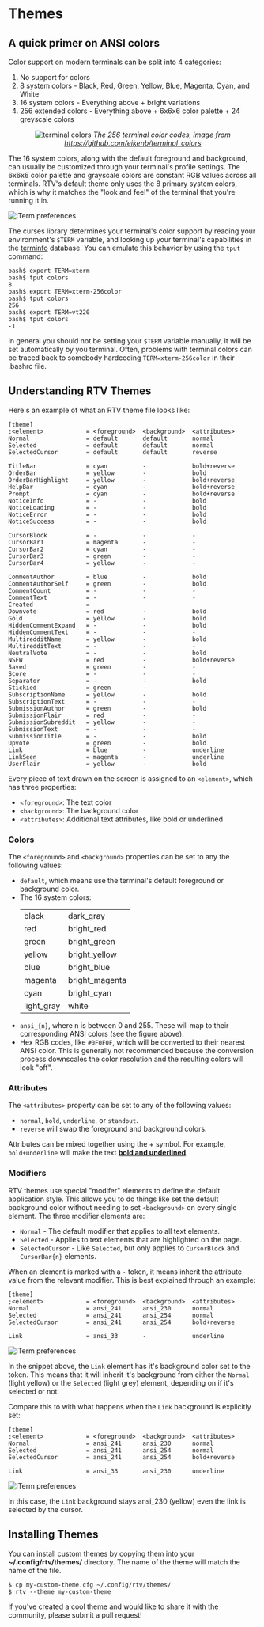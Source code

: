 # Themes

## A quick primer on ANSI colors

Color support on modern terminals can be split into 4 categories:

1. No support for colors
2. 8 system colors - Black, Red, Green, Yellow, Blue, Magenta,
   Cyan, and White
3. 16 system colors - Everything above + bright variations
4. 256 extended colors - Everything above + 6x6x6 color palette + 24 greyscale colors

<p align="center">
<img alt="terminal colors" src="resources/terminal_colors.png"/>
<i>The 256 terminal color codes, image from <a href=https://github.com/eikenb/terminal_colors>https://github.com/eikenb/terminal_colors</a></i>
</p>

The 16 system colors, along with the default foreground and background,
can usually be customized through your terminal's profile settings. The
6x6x6 color palette and grayscale colors are constant RGB values across
all terminals. RTV's default theme only uses the 8 primary system colors,
which is why it matches the "look and feel" of the terminal that you're
running it in.

<img alt="iTerm preferences" src="resources/iterm_preferences.png"/>

The curses library determines your terminal's color support by reading your
environment's ``$TERM`` variable, and looking up your terminal's
capabilities in the [terminfo](https://linux.die.net/man/5/terminfo)
database. You can emulate this behavior by using the ``tput`` command:

```
bash$ export TERM=xterm
bash$ tput colors
8
bash$ export TERM=xterm-256color
bash$ tput colors
256
bash$ export TERM=vt220
bash$ tput colors
-1
```

In general you should not be setting your ``$TERM`` variable manually,
it will be set automatically by you terminal. Often, problems with
terminal colors can be traced back to somebody hardcoding
``TERM=xterm-256color`` in their .bashrc file.

## Understanding RTV Themes

Here's an example of what an RTV theme file looks like:

```
[theme]
;<element>            = <foreground>  <background>  <attributes>
Normal                = default       default       normal
Selected              = default       default       normal
SelectedCursor        = default       default       reverse

TitleBar              = cyan          -             bold+reverse
OrderBar              = yellow        -             bold
OrderBarHighlight     = yellow        -             bold+reverse
HelpBar               = cyan          -             bold+reverse
Prompt                = cyan          -             bold+reverse
NoticeInfo            = -             -             bold
NoticeLoading         = -             -             bold
NoticeError           = -             -             bold
NoticeSuccess         = -             -             bold

CursorBlock           = -             -             -
CursorBar1            = magenta       -             -
CursorBar2            = cyan          -             -
CursorBar3            = green         -             -
CursorBar4            = yellow        -             -

CommentAuthor         = blue          -             bold
CommentAuthorSelf     = green         -             bold
CommentCount          = -             -             -
CommentText           = -             -             -
Created               = -             -             -
Downvote              = red           -             bold
Gold                  = yellow        -             bold
HiddenCommentExpand   = -             -             bold
HiddenCommentText     = -             -             -
MultiredditName       = yellow        -             bold
MultiredditText       = -             -             -
NeutralVote           = -             -             bold
NSFW                  = red           -             bold+reverse
Saved                 = green         -             -
Score                 = -             -             -
Separator             = -             -             bold
Stickied              = green         -             -
SubscriptionName      = yellow        -             bold
SubscriptionText      = -             -             -
SubmissionAuthor      = green         -             bold
SubmissionFlair       = red           -             -
SubmissionSubreddit   = yellow        -             -
SubmissionText        = -             -             -
SubmissionTitle       = -             -             bold
Upvote                = green         -             bold
Link                  = blue          -             underline
LinkSeen              = magenta       -             underline
UserFlair             = yellow        -             bold
```

Every piece of text drawn on the screen is assigned to an ``<element>``,
which has three properties:

- ``<foreground>``: The text color
- ``<background>``: The background color
- ``<attributes>``: Additional text attributes, like bold or underlined

### Colors

The ``<foreground>`` and ``<background>`` properties can be set to any the following values:

- ``default``, which means use the terminal's default foreground or background color.
- The 16 system colors:
  <p>
  <table>
    <tr><td>black</td><td>dark_gray</td></tr>
    <tr><td>red</td></td><td>bright_red</td></tr>
    <tr><td>green</td></td><td>bright_green</td></tr>
    <tr><td>yellow</td></td><td>bright_yellow</td></tr>
    <tr><td>blue</td></td><td>bright_blue</td></tr>
    <tr><td>magenta</td></td><td>bright_magenta</td></tr>
    <tr><td>cyan</td></td><td>bright_cyan</td></tr>
    <tr><td>light_gray</td></td><td>white</td></tr>
  </table>
  </p>
- ``ansi_{n}``, where n is between 0 and 255. These will map to their
  corresponding ANSI colors (see the figure above).
- Hex RGB codes, like ``#0F0F0F``, which will be converted to their nearest
  ANSI color. This is generally not recommended because the conversion process
  downscales the color resolution and the resulting colors will look "off".

### Attributes

The ``<attributes>`` property can be set to any of the following values:

- ``normal``, ``bold``, ``underline``, or ``standout``.
- ``reverse`` will swap the foreground and background colors.

Attributes can be mixed together using the + symbol. For example,
  ``bold+underline`` will make the text <b><u>bold and underlined</u></b>.

### Modifiers

RTV themes use special "modifer" elements to define the default
application style. This allows you to do things like set the default
background color without needing to set ``<background>`` on every
single element. The three modifier elements are:

- ``Normal`` - The default modifier that applies to all text elements.
- ``Selected`` - Applies to text elements that are highlighted on the page.
- ``SelectedCursor`` - Like ``Selected``, but only applies to ``CursorBlock``
  and ``CursorBar{n}`` elements.

When an element is marked with a ``-`` token, it means inherit the
attribute value from the relevant modifier. This is best explained
through an example:

```
[theme]
;<element>            = <foreground>  <background>  <attributes>
Normal                = ansi_241      ansi_230      normal
Selected              = ansi_241      ansi_254      normal
SelectedCursor        = ansi_241      ansi_254      bold+reverse

Link                  = ansi_33       -             underline
```

<img alt="iTerm preferences" src="resources/theme_modifiers.png"/>

In the snippet above, the ``Link`` element has it's background color set
to the ``-`` token. This means that it will inherit it's background
from either the ``Normal`` (light yellow) or the ``Selected`` (light grey)
element, depending on if it's selected or not.

Compare this to with what happens when the ``Link`` background is explicitly set:

```
[theme]
;<element>            = <foreground>  <background>  <attributes>
Normal                = ansi_241      ansi_230      normal
Selected              = ansi_241      ansi_254      normal
SelectedCursor        = ansi_241      ansi_254      bold+reverse

Link                  = ansi_33       ansi_230      underline
```

<img alt="iTerm preferences" src="resources/theme_modifiers_2.png"/>

In this case, the ``Link`` background stays ansi_230 (yellow) even the link is
selected by the cursor.

## Installing Themes

You can install custom themes by copying them into your **~/.config/rtv/themes/**
directory. The name of the theme will match the name of the file.

```
$ cp my-custom-theme.cfg ~/.config/rtv/themes/
$ rtv --theme my-custom-theme
```

If you've created a cool theme and would like to share it with the community,
please submit a pull request!
